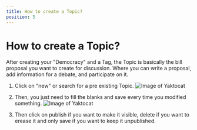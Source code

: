 ```yaml
---
title: How to create a Topic?
position: 5
---
```


# How to create a Topic?

After creating your "Democracy" and a Tag, the Topic is basically the bill proposal you want to create for discussion. Where you can write a proposal, add information for a debate, and participate on it.

1. Click on "new" or search for a pre existing Topic.
![Image of Yaktocat](https://cldup.com/ZIAcJzRna3.png)

2. Then, you just need to fill the blanks and save every time you modified something.
![Image of Yaktocat](https://cldup.com/-hqq73eIEl.png)

3. Then click on publish if you want to make it visible, delete if you want to erease it and only save if you want to keep it unpublished.
